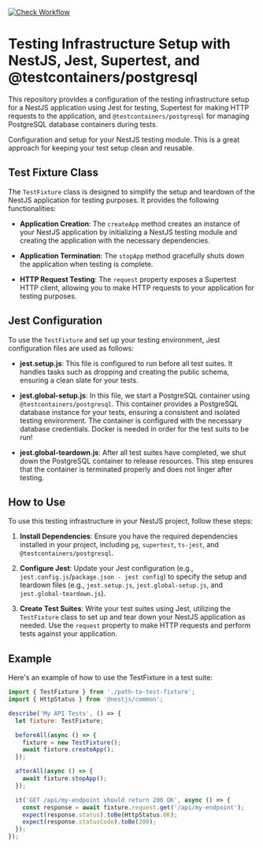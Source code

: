[![Check Workflow](https://github.com/shpetimkd/nestjs-testing-module-boilerplate/actions/workflows/publish.yml/badge.svg?branch=main)](https://github.com/shpetimkd/nestjs-testing-module-boilerplate/actions/workflows/publish.yml)

# Testing Infrastructure Setup with NestJS, Jest, Supertest, and @testcontainers/postgresql

This repository provides a configuration of the testing infrastructure setup for a NestJS application using Jest for testing, Supertest for making HTTP requests to the application, and `@testcontainers/postgresql` for managing PostgreSQL database containers during tests.

Configuration and setup for your NestJS testing module. This is a great approach for keeping your test setup clean and reusable.

## Test Fixture Class

The `TestFixture` class is designed to simplify the setup and teardown of the NestJS application for testing purposes. It provides the following functionalities:

- **Application Creation**: The `createApp` method creates an instance of your NestJS application by initializing a NestJS testing module and creating the application with the necessary dependencies.

- **Application Termination**: The `stopApp` method gracefully shuts down the application when testing is complete.

- **HTTP Request Testing**: The `request` property exposes a Supertest HTTP client, allowing you to make HTTP requests to your application for testing purposes.

## Jest Configuration

To use the `TestFixture` and set up your testing environment, Jest configuration files are used as follows:

- **jest.setup.js**: This file is configured to run before all test suites. It handles tasks such as dropping and creating the public schema, ensuring a clean slate for your tests.

- **jest.global-setup.js**: In this file, we start a PostgreSQL container using `@testcontainers/postgresql`. This container provides a PostgreSQL database instance for your tests, ensuring a consistent and isolated testing environment. The container is configured with the necessary database credentials. Docker is needed in order for the test suits to be run!

- **jest.global-teardown.js**: After all test suites have completed, we shut down the PostgreSQL container to release resources. This step ensures that the container is terminated properly and does not linger after testing.

## How to Use

To use this testing infrastructure in your NestJS project, follow these steps:

1. **Install Dependencies**: Ensure you have the required dependencies installed in your project, including `pg`, `supertest`, `ts-jest`, and `@testcontainers/postgresql`.

2. **Configure Jest**: Update your Jest configuration (e.g., `jest.config.js`/`package.json - jest config`) to specify the setup and teardown files (e.g., `jest.setup.js`, `jest.global-setup.js`, and `jest.global-teardown.js`).

3. **Create Test Suites**: Write your test suites using Jest, utilizing the `TestFixture` class to set up and tear down your NestJS application as needed. Use the `request` property to make HTTP requests and perform tests against your application.

## Example

Here's an example of how to use the TestFixture in a test suite:

```javascript
import { TestFixture } from './path-to-test-fixture';
import { HttpStatus } from '@nestjs/common';

describe('My API Tests', () => {
  let fixture: TestFixture;

  beforeAll(async () => {
    fixture = new TestFixture();
    await fixture.createApp();
  });

  afterAll(async () => {
    await fixture.stopApp();
  });

  it('GET /api/my-endpoint should return 200 OK', async () => {
    const response = await fixture.request.get('/api/my-endpoint');
    expect(response.status).toBe(HttpStatus.OK);
    expect(response.statusCode).toBe(200);
  });
});
